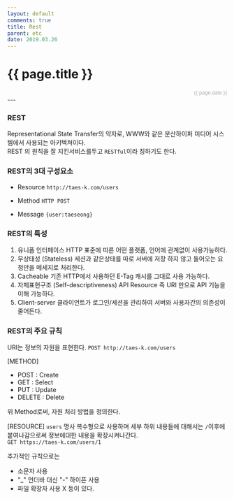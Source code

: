 ```yaml
---
layout: default
comments: true
title: Rest
parent: etc
date: 2019.03.26
---
```


<h1>{{ page.title }}</h1>  
<div style="text-align:right; font-size:11px; color:#aaa">{{ page.date }} </div>
---

### REST
Representational State Transfer의 약자로, WWW와 같은 분산하이퍼 미디어 시스템에서 사용되는 아키텍쳐이다.  
REST 의 원칙을 잘 지킨서비스를두고 `RESTful`이라 칭하기도 한다.


### REST의 3대 구성요소
- Resource  `http://taes-k.com/users`
  
- Method     `HTTP POST`
  
- Message   `{user:taeseong}`


### REST의 특성
1. 유니폼 인터페이스
HTTP 표준에 따른 어떤 플랫폼, 언어에 관계없이 사용가능하다. 
2. 무상태성 (Stateless)
세션과 같은상태를 따로 서버에 저장 하지 않고 들어오는 요청만을 메세지로 처리한다.
3. Cacheable
기존 HTTP에서 사용하던  E-Tag 캐시를 그대로 사용 가능하다.
4. 자체표현구조 (Self-descriptiveness)
API Resource 즉 URI 만으로 API 기능을 이해 가능하다.
5. Client-server
클라이언트가 로그인/세션을 관리하여 서버와 사용자간의 의존성이 줄어든다.



### REST의 주요 규칙
URI는 정보의 자원을 표현한다.
`POST http://taes-k.com/users`

[METHOD]
- POST : Create
- GET : Select
- PUT : Update
- DELETE : Delete

위 Method로써, 자원 처리 방법을 정의한다.

[RESOURCE]
`users`
명사 복수형으로 사용하며 세부 하위 내용들에 대해서는 `/`이후에 붙여나감으로써 정보에대한 내용을 확장시켜나간다.  
`GET https://taes-k.com/users/1`

추가적인 규칙으로는
- 소문자 사용
- "_" 언더바 대신 "-" 하이픈 사용
- 파일 확장자 사용 X
등이 있다.





